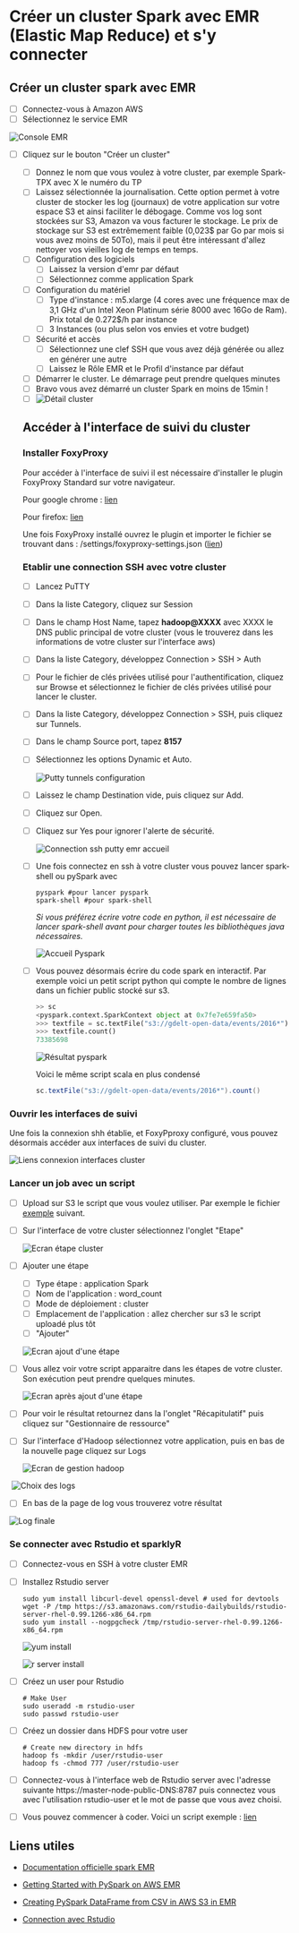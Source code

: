 # Créer un cluster Spark avec EMR (Elastic Map Reduce) et s'y connecter

## Créer un cluster spark avec EMR

- [ ] Connectez-vous à Amazon AWS
- [ ] Sélectionnez le service EMR 

![Console EMR](../img/setup-emr/console_emr.png)

- [ ] Cliquez sur le bouton "Créer un cluster"

  - [ ] Donnez le nom que vous voulez à votre cluster, par exemple Spark-TPX avec X le numéro du TP
  - [ ] Laissez sélectionnée la journalisation. Cette option permet à votre cluster de stocker les log (journaux) de votre application sur votre espace S3 et ainsi faciliter le débogage. Comme vos log sont stockées sur S3, Amazon va vous facturer le stockage. Le prix de stockage sur S3 est extrêmement faible (0,023$ par Go par mois si vous avez moins de 50To), mais il peut être intéressant d'allez nettoyer vos vieilles log de temps en temps.
  - [ ] Configuration des logiciels
    - [ ] Laissez la version d'emr par défaut
    - [ ] Sélectionnez comme application Spark
  - [ ] Configuration du matériel
    - [ ] Type d'instance : m5.xlarge (4 cores avec une fréquence max de 3,1 GHz d'un Intel Xeon Platinum série 8000 avec 16Go de Ram). Prix total de 0.272$/h par instance
    - [ ] 3 Instances (ou plus selon vos envies et votre budget)
  - [ ] Sécurité et accès
    - [ ] Sélectionnez une clef SSH que vous avez déjà générée ou allez en générer une autre
    - [ ] Laissez le Rôle EMR et le Profil d'instance par défaut
  - [ ] Démarrer le cluster. Le démarrage peut prendre quelques minutes
  - [ ] Bravo vous avez démarré un cluster Spark en moins de 15min !
  - [ ] ![Détail cluster](../img/setup-emr/mon_cluster_emr.png)

  ## Accéder à l'interface de suivi du cluster

  ### Installer FoxyProxy

  Pour accéder à l'interface de suivi il est nécessaire d'installer le plugin FoxyProxy Standard sur votre navigateur. 

  Pour google chrome : [lien](https://chrome.google.com/webstore/detail/foxyproxy-standard/gcknhkkoolaabfmlnjonogaaifnjlfnp?hl=fr)

  Pour firefox: [lien](https://addons.mozilla.org/fr/firefox/addon/foxyproxy-standard/)

  Une fois FoxyProxy installé ouvrez le plugin et importer le fichier se trouvant dans :  /settings/foxyproxy-settings.json ([lien](/settings/foxyproxy-settings.json))

  ### Etablir une connection SSH avec votre cluster

  - [ ] Lancez PuTTY

  - [ ] Dans la liste Category, cliquez sur Session

  - [ ] Dans le champ Host Name, tapez **hadoop@XXXX** avec XXXX le DNS public principal de votre cluster (vous le trouverez dans les informations de votre cluster sur l'interface aws)

  - [ ] Dans la liste Category, développez Connection > SSH > Auth

  - [ ] Pour le fichier de clés privées utilisé pour l'authentification, cliquez sur Browse et sélectionnez le fichier de clés privées  utilisé pour lancer le cluster.

  - [ ] Dans la liste Category, développez Connection > SSH, puis cliquez sur Tunnels.

  - [ ] Dans le champ Source port, tapez **8157**

  - [ ] Sélectionnez les options Dynamic et Auto.

    ![Putty tunnels configuration](../img/setup-emr/putty_tunnels.png)

  - [ ] Laissez le champ Destination vide, puis cliquez sur Add.

  - [ ] Cliquez sur Open.

  - [ ] Cliquez sur Yes pour ignorer l'alerte de sécurité.

    ![Connection ssh putty emr accueil](../img/setup-emr/ssh_emr.png)
    
  - [ ] Une fois connectez en ssh à votre cluster vous pouvez lancer spark-shell ou pySpark avec
  
    ````shell
    pyspark #pour lancer pyspark
    spark-shell #pour spark-shell
    ````
  
    *Si vous préférez écrire votre code en python, il est nécessaire de lancer spark-shell avant pour charger toutes les bibliothèques java nécessaires.*
  
    ![Accueil Pyspark](../img/setup-emr/pyspark_emr.png)
  
  - [ ] Vous pouvez désormais écrire du code spark en interactif. Par exemple voici un petit script python qui compte le nombre de lignes dans un fichier public stocké sur s3.
  
    ````python
    >> sc
    <pyspark.context.SparkContext object at 0x7fe7e659fa50>
    >>> textfile = sc.textFile("s3://gdelt-open-data/events/2016*")
    >>> textfile.count()
    73385698
    ````
  
    ![Résultat pyspark](../img/setup-emr/pyspark_script.png)
  
    Voici le même script scala en plus condensé
  
    ````scala
    sc.textFile("s3://gdelt-open-data/events/2016*").count()
    ````
  
    

### Ouvrir les interfaces de suivi 

Une fois la connexion shh établie, et FoxyPproxy configuré, vous pouvez désormais accéder aux interfaces de suivi du cluster.

![Liens connexion interfaces cluster](../img/setup-emr/interfaces_de_suivi.png)

### Lancer un job avec un script

- [ ] Upload sur S3 le script que vous voulez utiliser. Par exemple le fichier [exemple](/exemple/script_exemple.py) suivant.

- [ ] Sur l'interface de votre cluster sélectionnez l'onglet "Etape"

  ![Ecran étape cluster](../img/emr/step_screen.png)

- [ ] Ajouter une étape

  - [ ] Type étape : application Spark
  - [ ] Nom de l'application : word_count
  - [ ] Mode de déploiement : cluster
  - [ ] Emplacement de l'application : allez chercher sur s3 le script uploadé plus tôt
  - [ ] "Ajouter"

  ![Ecran ajout d'une étape](../img/emr/new_step.png)

- [ ] Vous allez voir votre script apparaitre dans les étapes de votre cluster. Son exécution peut prendre quelques minutes.

  ![Ecran après ajout d'une étape](../img/emr/new_step_running.png)

- [ ] Pour voir le résultat retournez dans la l'onglet "Récapitulatif" puis cliquez sur "Gestionnaire de ressource"

- [ ] Sur l'interface d'Hadoop sélectionnez votre application, puis en bas de la nouvelle page cliquez sur Logs

  ![Ecran de gestion hadoop](../img/emr/hadoop_screen.png)

​	![Choix des logs](../img/emr/choose_log.png)

- [ ] En bas de la page de log vous trouverez votre résultat

![Log finale](../img/emr/log_finale.png)



### Se connecter avec Rstudio et sparklyR

- [ ] Connectez-vous en SSH à votre cluster EMR

- [ ] Installez  Rstudio server

  ````shell
  sudo yum install libcurl-devel openssl-devel # used for devtools
  wget -P /tmp https://s3.amazonaws.com/rstudio-dailybuilds/rstudio-server-rhel-0.99.1266-x86_64.rpm
  sudo yum install --nogpgcheck /tmp/rstudio-server-rhel-0.99.1266-x86_64.rpm
  ````

  ![yum install](../img/setup-emr/rstudio_yum_install.png)

  ![r server install](../img/setup-emr/rstudio_server_install.png)

- [ ] Créez un user pour Rstudio

  ````shell
  # Make User
  sudo useradd -m rstudio-user
  sudo passwd rstudio-user
  ````

- [ ] Créez un dossier dans HDFS pour votre user

  ````shell
  # Create new directory in hdfs
  hadoop fs -mkdir /user/rstudio-user
  hadoop fs -chmod 777 /user/rstudio-user
  ````

- [ ] Connectez-vous à l'interface web de Rstudio server avec l'adresse suivante https://master-node-public-DNS:8787 puis connectez vous avec l'utilisation rstudio-user et le mot de passe que vous avez choisi.

- [ ] Vous pouvez commencer à coder. Voici un script exemple : [lien](exemple/script_exemple_R.R)

## Liens utiles

- [Documentation officielle spark EMR](https://docs.aws.amazon.com/fr_fr/emr/latest/ReleaseGuide/emr-spark.html)
- [Getting Started with PySpark on AWS EMR](https://towardsdatascience.com/getting-started-with-pyspark-on-amazon-emr-c85154b6b921)

- [Creating PySpark DataFrame from CSV in AWS S3 in EMR  ](https://gist.github.com/jakechen/6955f2de51212163312b6430555b8e0b)

- [Connection avec Rstudio](https://spark.rstudio.com/examples/yarn-cluster-emr/#set-up-the-cluster)
